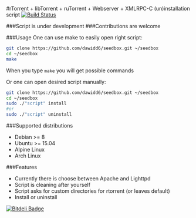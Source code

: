 #rTorrent + libTorrent + ruTorrent + Webserver + XMLRPC-C (un)installation script
[![Build Status](https://travis-ci.org/dawidd6/seedbox.svg?branch=master)](https://travis-ci.org/dawidd6/seedbox)

###Script is under development
###Contributions are welcome

###Usage
One can use make to easily open right script:
```sh
git clone https://github.com/dawidd6/seedbox.git ~/seedbox
cd ~/seedbox
make
```
When you type `make` you will get possible commands

Or one can open desired script manually:
```sh
git clone https://github.com/dawidd6/seedbox.git ~/seedbox
cd ~/seedbox
sudo ./"script" install
#or
sudo ./"script" uninstall
```
###Supported distributions
- Debian >= 8
- Ubuntu >= 15.04
- Alpine Linux
- Arch Linux

###Features
- Currently there is choose between Apache and Lighttpd
- Script is cleaning after yourself
- Script asks for custom directories for rtorrent (or leaves default)
- Install or uninstall


[![Bitdeli Badge](https://d2weczhvl823v0.cloudfront.net/dawidd6/seedbox/trend.png)](https://bitdeli.com/free "Bitdeli Badge")

